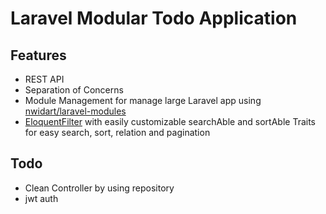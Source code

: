 # Laravel Modular Todo Application

## Features
- REST API
- Separation of Concerns
- Module Management for manage large Laravel app using [nwidart/laravel-modules](https://github.com/nWidart/laravel-modules)
- [EloquentFilter](https://github.com/Tucker-Eric/EloquentFilter) with easily customizable searchAble and sortAble Traits for easy search, sort, relation and pagination

## Todo
- Clean Controller by using repository
- jwt auth